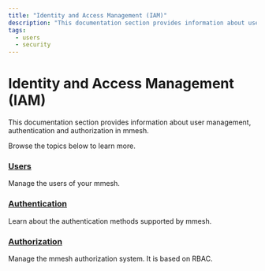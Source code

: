 ```yaml
---
title: "Identity and Access Management (IAM)"
description: "This documentation section provides information about user management, authentication and authorization in mmesh."
tags:
  - users
  - security
---
```


# Identity and Access Management (IAM)

This documentation section provides information about user management, authentication and authorization in mmesh.

Browse the topics below to learn more.

### [Users](/platform/iam/users/)

Manage the users of your mmesh.

### [Authentication](/platform/iam/authentication/)

Learn about the authentication methods supported by mmesh.

### [Authorization](/platform/iam/authorization/)

Manage the mmesh authorization system. It is based on RBAC.
